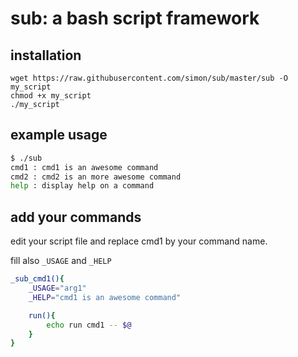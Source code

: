 # sub: a bash script framework



## installation

    wget https://raw.githubusercontent.com/simon/sub/master/sub -O my_script
    chmod +x my_script
    ./my_script


## example usage 

``` bash
$ ./sub
cmd1 : cmd1 is an awesome command
cmd2 : cmd2 is an more awesome command
help : display help on a command
```


## add your commands

edit your script file and replace cmd1 by your command name. 

fill also ```_USAGE``` and ```_HELP```

``` bash
_sub_cmd1(){
    _USAGE="arg1"
    _HELP="cmd1 is an awesome command"

    run(){
        echo run cmd1 -- $@
    }
}
```


